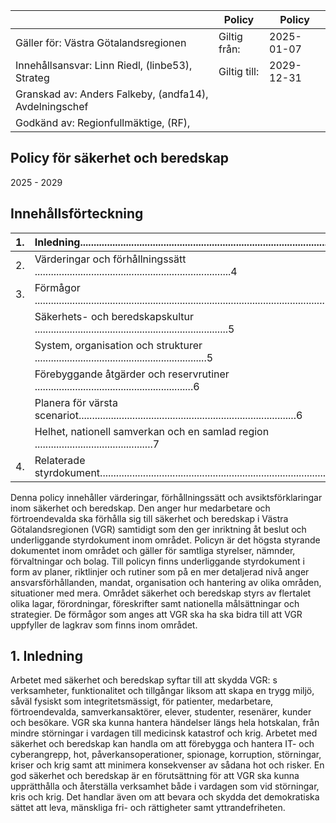 |                                                        | Policy       | Policy     |
|--------------------------------------------------------|--------------|------------|
| Gäller för: Västra Götalandsregionen                   | Giltig från: | 2025-01-07 |
| Innehållsansvar: Linn Riedl, (linbe53), Strateg        | Giltig till: | 2029-12-31 |
| Granskad av: Anders Falkeby, (andfa14), Avdelningschef |              |            |
| Godkänd av: Regionfullmäktige, (RF),                   |              |            |
## Policy för säkerhet och beredskap
2025 - 2029
## Innehållsförteckning
| 1.   | Inledning..............................................................................................................3   |
|------|----------------------------------------------------------------------------------------------------------------------------|
| 2.   | Värderingar och förhållningssätt .........................................................................4                |
| 3.   | Förmågor .............................................................................................................5    |
|   | Säkerhets- och beredskapskultur ........................................................................5                  |
|   | System, organisation och strukturer ................................................................5                      |
|   | Förebyggande åtgärder och reservrutiner ...........................................................6                       |
|   | Planera för värsta scenariot.................................................................................6             |
|      |  Helhet, nationell samverkan och en samlad region ............................................7                         |
| 4.   | Relaterade styrdokument.....................................................................................7              |
Denna policy innehåller värderingar, förhållningssätt och avsiktsförklaringar inom säkerhet och beredskap. Den anger hur medarbetare och förtroendevalda ska förhålla sig till säkerhet och beredskap i Västra Götalandsregionen (VGR) samtidigt som den ger inriktning åt beslut och underliggande styrdokument inom området.
Policyn är det högsta styrande dokumentet inom området och gäller för samtliga styrelser, nämnder, förvaltningar och bolag. Till policyn finns underliggande styrdokument i form av planer, riktlinjer och rutiner som på en mer detaljerad nivå anger ansvarsförhållanden, mandat, organisation och hantering av olika områden, situationer med mera.
Området säkerhet och beredskap styrs av flertalet olika lagar, förordningar, föreskrifter samt nationella målsättningar och strategier. De förmågor som anges att VGR ska ha ska bidra till att VGR uppfyller de lagkrav som finns inom området.
## 1. Inledning
Arbetet med säkerhet och beredskap syftar till att skydda VGR: s verksamheter, funktionalitet och tillgångar liksom att skapa en trygg miljö, såväl fysiskt som integritetsmässigt, för patienter, medarbetare, förtroendevalda, samverkansaktörer, elever, studenter, resenärer, kunder och besökare. VGR ska kunna hantera händelser längs hela hotskalan, från mindre störningar i vardagen till medicinsk katastrof och krig.
Arbetet med säkerhet och beredskap kan handla om att förebygga och hantera IT- och cyberangrepp, hot, påverkansoperationer, spionage, korruption, störningar, kriser och krig samt att minimera konsekvenser av sådana hot och risker. En god säkerhet och beredskap är en förutsättning för att VGR ska kunna upprätthålla och återställa verksamhet både i vardagen som vid störningar, kris och krig. Det handlar även om att bevara och skydda det demokratiska sättet att leva, mänskliga fri- och rättigheter samt yttrandefriheten.
